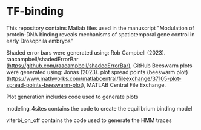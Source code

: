 # TF-binding
This repository contains Matlab files used in the manuscript "Modulation of protein-DNA binding reveals mechanisms of spatiotemporal gene control in early Drosophila embryos"

Shaded error bars were generated using: Rob Campbell (2023). raacampbell/shadedErrorBar (https://github.com/raacampbell/shadedErrorBar), GitHub
Beeswarm plots were generated using: Jonas (2023). plot spread points (beeswarm plot) (https://www.mathworks.com/matlabcentral/fileexchange/37105-plot-spread-points-beeswarm-plot), MATLAB Central File Exchange.


Plot generation includes code used to generate plots 

modeling_4sites contains the code to create the equilibrium binding model

viterbi_on_off contains the code used to generate the HMM traces
